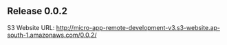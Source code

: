 ## Release 0.0.2
S3 Website URL: http://micro-app-remote-development-v3.s3-website.ap-south-1.amazonaws.com/0.0.2/


